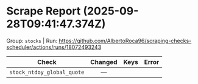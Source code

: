 # Scrape Report (2025-09-28T09:41:47.374Z)

Group: `stocks`  |  Run: https://github.com/AlbertoRoca96/scraping-checks-scheduler/actions/runs/18072493243

| Check | Changed | Keys | Error |
|---|:---:|:--|:--|
| `stock_ntdoy_global_quote` | — |  |  |
